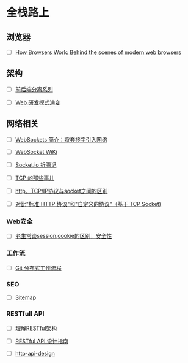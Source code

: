 # 全栈路上


## 浏览器

- [ ] [How Browsers Work: Behind the scenes of modern web browsers](http://www.html5rocks.com/zh/tutorials/internals/howbrowserswork/)


## 架构

- [ ] [前后端分离系列](http://ued.taobao.org/blog/2014/04/xtpl/)
- [ ] [Web 研发模式演变](https://github.com/lifesinger/lifesinger.github.com/issues/184)


## 网络相关

- [ ] [WebSockets 简介：将套接字引入网络](http://www.html5rocks.com/zh/tutorials/websockets/basics/)
- [ ] [WebSocket WiKi](http://zh.wikipedia.org/zh/WebSocket)
- [ ] [Socket.io 折腾记](http://blog.xydudu.com/2012/08/13/socket-io.html)
- [ ] [TCP 的那些事儿](http://kb.cnblogs.com/page/209100/)
- [ ] [http、TCP/IP协议与socket之间的区别](http://www.2cto.com/net/201211/166537.html)
- [ ] [对比"标准 HTTP 协议"和"自定义的协议"（基于 TCP Socket)](http://www.zhihu.com/question/20406436/answer/15042138)


### Web安全

- [ ] [老生常谈session,cookie的区别，安全性](http://blog.51yip.com/php/938.html)


### 工作流

- [ ] [Git 分布式工作流程](http://wangyan.org/blog/git-work.html)


### SEO

- [ ] [Sitemap](http://zh.wikipedia.org/wiki/Sitemap)



### RESTfull API

- [ ] [理解RESTful架构](http://www.ruanyifeng.com/blog/2011/09/restful.html)
- [ ] [RESTful API 设计指南](http://www.ruanyifeng.com/blog/2014/05/restful_api.html)
- [ ] [http-api-design](https://github.com/interagent/http-api-design)





